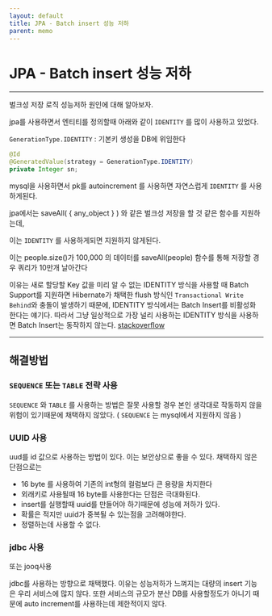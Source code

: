 ```yaml
---
layout: default
title: JPA - Batch insert 성능 저하
parent: memo
---
```

# JPA - Batch insert 성능 저하
---

벌크성 저장 로직 성능저하 원인에 대해 알아보자.

jpa를 사용하면서 엔티티를 정의할때 아래와 같이 `IDENTITY` 를 많이 사용하고 있었다.

`GenerationType.IDENTITY` : 기본키 생성을 DB에 위임한다
```java
@Id  
@GeneratedValue(strategy = GenerationType.IDENTITY)  
private Integer sn;
```


mysql을 사용하면서 pk를 autoincrement 를 사용하면 자연스럽게 `IDENTITY` 를 사용하게된다.

jpa에서는 saveAll( { any_object } ) 와 같은 벌크성 저장을 할 것 같은 함수를 지원하는데,

이는 `IDENTITY` 를 사용하게되면 지원하지 않게된다.

이는 people.size()가 100,000 의 데이터를 saveAll(people) 함수를 통해 저장할 경우 쿼리가 10만개 날아간다

이유는 새로 할당할 Key 값을 미리 알 수 없는 IDENTITY 방식을 사용할 때 Batch Support를 지원하면 Hibernate가 채택한 flush 방식인 `Transactional Write Behind`와 충돌이 발생하기 때문에, IDENTITY 방식에서는 Batch Insert를 비활성화 한다는 얘기다. 따라서 그냥 일상적으로 가장 널리 사용하는 IDENTITY 방식을 사용하면 Batch Insert는 동작하지 않는다.
[stackoverflow](https://stackoverflow.com/questions/27697810/why-does-hibernate-disable-insert-batching-when-using-an-identity-identifier-gen/27732138#27732138)

---

## 해결방법

### `SEQUENCE` 또는 `TABLE` 전략 사용

`SEQUENCE` 와 `TABLE` 를 사용하는 방법은 잘못 사용할 경우 본인 생각대로 작동하지 않을 위험이 있기때문에 채택하지 않았다.
( `SEQUENCE` 는 mysql에서 지원하지 않음 )


### UUID 사용

uud를 id 값으로 사용하는 방법이 있다.
이는 보안상으로 좋을 수 있다.
채택하지 않은 단점으로는
- 16 byte 를 사용하여 기존의 int형의 컬럼보다 큰 용량을 차지한다
- 외래키로 사용될때 16 byte를 사용한다는 단점은 극대화된다.
- insert를 실행할때 uuid를 만들어야 하기때문에 성능에 저하가 있다.
- 확률은 적지만 uuid가 중복될 수 있는점을 고려해야한다.
- 정렬하는데 사용할 수 없다.


### jdbc 사용
또는 jooq사용

jdbc를 사용하는 방향으로 채택했다.
이유는 성능저하가 느껴지는 대량의 insert 기능은 우리 서비스에 많지 않다.
또한 서비스의 규모가 분산 DB를 사용할정도가 아니기 때문에 auto increment를 사용하는데 제한적이지 않다.


